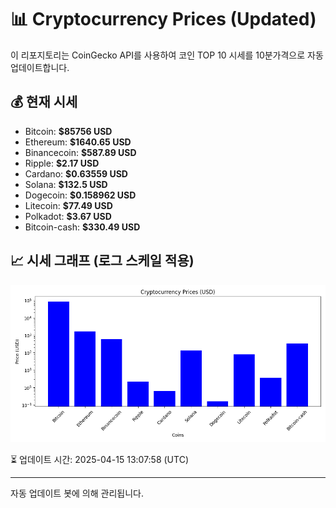 
# 📊 Cryptocurrency Prices (Updated)

이 리포지토리는 CoinGecko API를 사용하여 코인 TOP 10 시세를 10분가격으로 자동 업데이트합니다.

## 💰 현재 시세
- Bitcoin: **$85756 USD**
- Ethereum: **$1640.65 USD**
- Binancecoin: **$587.89 USD**
- Ripple: **$2.17 USD**
- Cardano: **$0.63559 USD**
- Solana: **$132.5 USD**
- Dogecoin: **$0.158962 USD**
- Litecoin: **$77.49 USD**
- Polkadot: **$3.67 USD**
- Bitcoin-cash: **$330.49 USD**

## 📈 시세 그래프 (로그 스케일 적용)
![Crypto Prices](crypto_prices.png)

⏳ 업데이트 시간: 2025-04-15 13:07:58 (UTC)

---
자동 업데이트 봇에 의해 관리됩니다.
